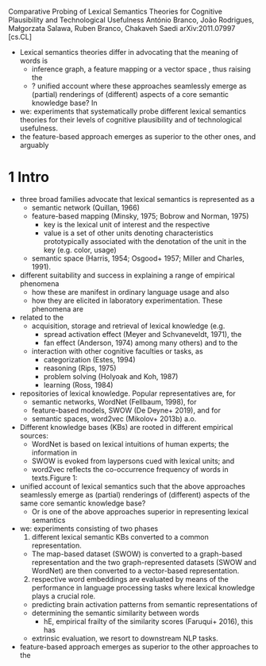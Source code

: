Comparative Probing of Lexical Semantics Theories for Cognitive Plausibility and Technological Usefulness
António Branco, João Rodrigues, Małgorzata Salawa, Ruben Branco, Chakaveh Saedi
arXiv:2011.07997 [cs.CL]

* Lexical semantics theories differ in advocating that the meaning of words is
  * inference graph, a feature mapping or a vector space , thus raising the
  * ? unified account where these approaches seamlessly emerge as (partial)
    renderings of (different) aspects of a core semantic knowledge base?  In
* we: experiments that systematically probe different lexical semantics theories
  for their levels of cognitive plausibility and of technological usefulness.
* the feature-based approach emerges as superior to the other ones, and arguably

# 1 Intro

* three broad families advocate that lexical semantics is represented as a
  * semantic network (Quillan, 1966)
  * feature-based mapping (Minsky, 1975; Bobrow and Norman, 1975)
    * key is the lexical unit of interest and the respective
    * value is a set of other units denoting characteristics prototypically
      associated with the denotation of the unit in the key (e.g. color, usage)
  * semantic space (Harris, 1954; Osgood+ 1957; Miller and Charles, 1991).
* different suitability and success in explaining a range of empirical phenomena
  * how these are manifest in ordinary language usage and also
  * how they are elicited in laboratory experimentation. These phenomena are
* related to the
  * acquisition, storage and retrieval of lexical knowledge (e.g.
    * spread activation effect (Meyer and Schvaneveldt, 1971), the
    * fan effect (Anderson, 1974) among many others) and to the
  * interaction with other cognitive faculties or tasks, as
    * categorization (Estes, 1994)
    * reasoning (Rips, 1975)
    * problem solving (Holyoak and Koh, 1987)
    * learning (Ross, 1984)
* repositories of lexical knowledge. Popular representatives are, for
  * semantic networks, WordNet (Fellbaum, 1998), for
  * feature-based models, SWOW (De Deyne+ 2019), and for
  * semantic spaces, word2vec (Mikolov+ 2013b) a.o.
* Different knowledge bases (KBs) are rooted in different empirical sources:
  * WordNet is based on lexical intuitions of human experts; the information in
  * SWOW is evoked from laypersons cued with lexical units; and
  * word2vec reflects the co-occurrence frequency of words in texts.Figure 1:
* unified account of lexical semantics
  such that the above approaches seamlessly emerge as (partial) renderings of
  (different) aspects of the same core semantic knowledge base?
  * Or is one of the above approaches superior in representing lexical semantics
* we: experiments consisting of two phases
  1. different lexical semantic KBs converted to a common representation.
    * The map-based dataset (SWOW) is converted to a graph-based representation
      and the two graph-represented datasets (SWOW and WordNet) are then
      converted to a vector-based representation.
  2. respective word embeddings are evaluated by means of the performance in
     language processing tasks where lexical knowledge plays a crucial role.
    * predicting brain activation patterns from semantic representations of
    * determining the semantic similarity between words
      * hE, empirical frailty of the similarity scores (Faruqui+ 2016), this has
    * extrinsic evaluation, we resort to downstream NLP tasks.
* feature-based approach emerges as superior to the other approaches to the
